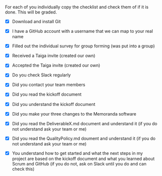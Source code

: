 For each of you individually copy the checklist and check them of if it is done. This will be graded.

<MyName>
  
- [x] Download and install Git
  
- [x] I have a GitHub account with a username that we can map to your real name

- [x] Filled out the individual survey for group forming (was put into a group)

- [x] Received a Taiga invite (created our own)

- [x] Accepted the Taiga invite (created our own)

- [x] Do you check Slack regularly

- [x] Did you contact your team members

- [x] Did you read the kickoff document

- [x] Did you understand the kickoff document

- [x] Did you make your three changes to the Memoranda software

- [x] Did you read the DeliverableX.md document and understand it (if you do not understand ask your team or me)

- [x] Did you read the QualityPolicy.md doument and understand it (if you do not understand ask your team or me)

- [x] You understand how to get started and what the next steps in my project are based on the kickoff document and what you learned about Scrum and GitHub (if you do not, ask on Slack until you do and can check this)
